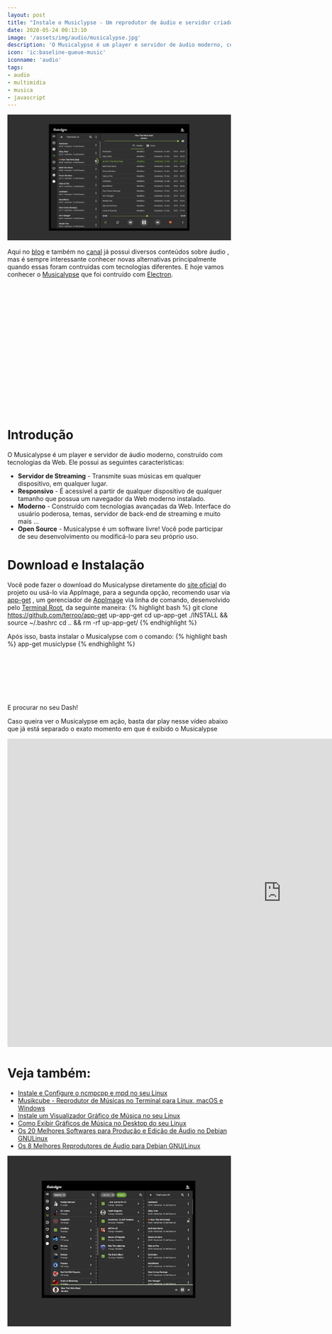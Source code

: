 ```yaml
---
layout: post
title: "Instale o Musiclypse - Um reprodutor de áudio e servidor criado com ElectronJs"
date: 2020-05-24 00:13:10
image: '/assets/img/audio/musicalypse.jpg'
description: 'O Musicalypse é um player e servidor de áudio moderno, construído com tecnologias da Web.'
icon: 'ic:baseline-queue-music'
iconname: 'audio'
tags:
- audio
- multimidia
- musica
- javascript
---
```


![Instale o Musiclypse - Um reprodutor de áudio e servidor criado com ElectronJs](/assets/img/audio/musicalypse.jpg)

Aqui no [blog](http://cse.google.com.br/cse?cx=004473188612396442360:qs2ekmnkweq&q=audio) e também no [canal](https://youtu.be/tholV10zDi0) já possui diversos conteúdos sobre áudio , mas é sempre interessante conhecer novas alternativas principalmente quando essas foram contruidas com tecnologias diferentes. E hoje vamos conhecer o [Musicalypse](https://github.com/tgambet/musicalypse) que foi contruído com [Electron](https://www.electronjs.org/).

<!-- QUADRADO -->
<script async src="//pagead2.googlesyndication.com/pagead/js/adsbygoogle.js"></script>
<ins class="adsbygoogle"
style="display:inline-block;width:336px;height:280px"
data-ad-client="ca-pub-2838251107855362"
data-ad-slot="5351066970"></ins>
<script>
(adsbygoogle = window.adsbygoogle || []).push({});
</script>

# Introdução
O Musicalypse é um player e servidor de áudio moderno, construído com tecnologias da Web. Ele possui as seguintes características:
+ **Servidor de Streaming** - Transmite suas músicas em qualquer dispositivo, em qualquer lugar.
+ **Responsivo** - É acessível a partir de qualquer dispositivo de qualquer tamanho que possua um navegador da Web moderno instalado.
+ **Moderno** - Construído com tecnologias avançadas da Web. Interface do usuário poderosa, temas, servidor de back-end de streaming e muito mais ...
+ **Open Source** - Musicalypse é um software livre! Você pode participar de seu desenvolvimento ou modificá-lo para seu próprio uso.

# Download e Instalação
Você pode fazer o download do Musicalypse diretamente do [site oficial](https://musicalypse.creasource.net/) do projeto ou usá-lo via AppImage, para a segunda opção, recomendo usar via [app-get](https://github.com/terroo/app-get) , um gerenciador de [AppImage](https://appimage.org/) via linha de comando, desenvolvido pelo [Terminal Root](https://terminalroot.com.br/tags/), da seguinte maneira:
{% highlight bash %}
git clone https://github.com/terroo/app-get up-app-get
cd up-app-get
./INSTALL && source ~/.bashrc
cd .. && rm -rf up-app-get/
{% endhighlight %}

Após isso, basta instalar o Musicalypse com o comando:
{% highlight bash %}
app-get musiclypse
{% endhighlight %}

<!-- MINI ANÚNCIO -->
<script async src="//pagead2.googlesyndication.com/pagead/js/adsbygoogle.js"></script>
<!-- Games Root -->
<ins class="adsbygoogle"
style="display:inline-block;width:730px;height:95px"
data-ad-client="ca-pub-2838251107855362"
data-ad-slot="5351066970"></ins>
<script>
(adsbygoogle = window.adsbygoogle || []).push({});
</script>

E procurar no seu Dash!

Caso queira ver o Musicalypse em ação, basta dar play nesse vídeo abaixo que já está separado o exato momento em que é exibido o Musicalypse

<iframe width="1234" height="694" src="https://www.youtube.com/embed/https://www.youtube.com/watch?v=Pt45IThhtcQ&t=246s" frameborder="0" allow="accelerometer; autoplay; encrypted-media; gyroscope; picture-in-picture" allowfullscreen></iframe>

# Veja também:
+ [Instale e Configure o ncmpcpp e mpd no seu Linux](https://terminalroot.com.br/2019/07/instale-e-configurar-o-ncmpcpp-e-mpd-no-seu-linux.html)
+ [Musikcube - Reprodutor de Músicas no Terminal para Linux, macOS e Windows](https://terminalroot.com.br/2019/10/musikcube-um-otimo-reprodutor-de-musicas-no-terminal-para-linux-macos-e-windows.html)
+ [Instale um Visualizador Gráfico de Música no seu Linux](https://terminalroot.com.br/2019/10/instale-um-visualizador-grafico-de-musica-no-seu-linux.html)
+ [Como Exibir Gráficos de Música no Desktop do seu Linux](https://terminalroot.com.br/2019/06/como-exibir-graficos-de-musica-no-desktop-do-seu-linux.html)
+ [Os 20 Melhores Softwares para Produção e Edição de Áudio no Debian GNULinux](https://terminalroot.com.br/2016/05/os-20-melhores-softwares-para-producao.html)
+ [Os 8 Melhores Reprodutores de Áudio para Debian GNU/Linux](https://terminalroot.com.br/2016/05/os-8-melhores-reprodutores-de-audio.html)

![Musicalypse](/assets/img/audio/musicalypse-2.jpg)

<!-- RETANGULO LARGO 2 -->
<script async src="//pagead2.googlesyndication.com/pagead/js/adsbygoogle.js"></script>
<ins class="adsbygoogle"
style="display:block; text-align:center;"
data-ad-layout="in-article"
data-ad-format="fluid"
data-ad-client="ca-pub-2838251107855362"
data-ad-slot="8549252987"></ins>
<script>
(adsbygoogle = window.adsbygoogle || []).push({});
</script>



